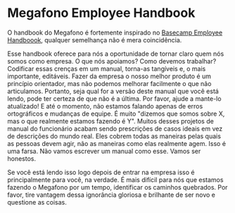 # Megafono Employee Handbook

O handbook do Megafono é fortemente inspirado no [Basecamp Employee Handboook](https://github.com/basecamp/handbook), qualquer semelhança não é mera coincidência.

Esse handbook oferece para nós a oportunidade de tornar claro quem nós somos como empresa. O que nós apoiamos? Como devemos trabalhar? Codificar essas crenças em um manual, torna-as tangíveis e, o mais importante, editáveis. Fazer da empresa o nosso melhor produto é um princípio orientador, mas não podemos melhorar facilmente o que não articulamos. Portanto, seja qual for a versão deste manual que você está lendo, pode ter certeza de que não é a última. Por favor, ajude a mante-lo atualizado! E até o momento, não estamos falando apenas de erros ortográficos e mudanças de equipe. É muito "dizemos que somos sobre X, mas o que realmente estamos fazendo é Y". Muitos desses projetos de manual do funcionário acabam sendo prescrições de casos ideais em vez de descrições do mundo real. Eles cobrem todas as maneiras pelas quais as pessoas devem agir, não as maneiras como elas realmente agem. Isso é uma farsa. Não vamos escrever um manual como esse. Vamos ser honestos.

Se você está lendo isso logo depois de entrar na empresa isso é principalmente para você, na verdade. É mais difícil para nós que estamos fazendo o Megafono por um tempo, identificar os caminhos quebrados. Por favor, tire vantagem dessa ignorância gloriosa e brilhante de ser novo e questione as coisas.

